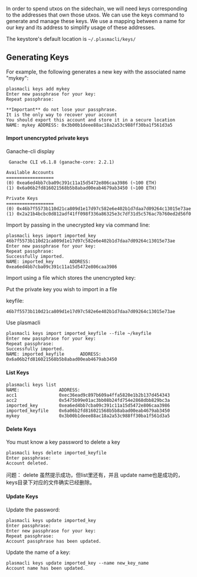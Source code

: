In order to spend utxos on the sidechain, we will need keys corresponding to the addresses that own those utxos.
We can use the keys command to generate and manage these keys.
We use a mapping between a name for our key and its address to simplify usage of these addresses.

The keystore's default location is `~/.plasmacli/keys/`

## Generating Keys ##

For example, the following generates a new key with the associated name "mykey":

```
plasmacli keys add mykey
Enter new passphrase for your key:
Repeat passphrase:

**Important** do not lose your passphrase.
It is the only way to recover your account
You should export this account and store it in a secure location
NAME: mykey ADDRESS: 0x3b00b1deee88ac18a2a53c988ff30ba1f561d3a5
```

#### Import unencrypted private keys ####

Ganache-cli display

```
 Ganache CLI v6.1.8 (ganache-core: 2.2.1)

Available Accounts
==================
(0) 0xea6ed4bb7cba09c391c11a15d5472e806caa3986 (~100 ETH)
(1) 0x6a06b2fd816021568b5b8abad00eab4679ab3450 (~100 ETH)

Private Keys
==================
(0) 0x46b7f5573b110d21ca809d1e17d97c582e6e402b1d7daa7d09264c13015e73ae
(1) 0x2a21b4bcbc0d812adf41ff098f336a86325e3c7df31d5c576ac7b760ed2d56f0

```

Import by passing in the unecrypted key via command line:

```
plasmacli keys import imported_key 46b7f5573b110d21ca809d1e17d97c582e6e402b1d7daa7d09264c13015e73ae
Enter new passphrase for your key:
Repeat passphrase:
Successfully imported.
NAME: imported_key      ADDRESS: 0xea6ed4bb7cba09c391c11a15d5472e806caa3986
```

Import using a file which stores the unencrypted key:

Put the private key you wish to import in a file

keyfile:
```
46b7f5573b110d21ca809d1e17d97c582e6e402b1d7daa7d09264c13015e73ae
```

Use plasmacli
```
plasmacli keys import imported_keyfile --file ~/keyfile
Enter new passphrase for your key:
Repeat passphrase:
Successfully imported.
NAME: imported_keyfile      ADDRESS: 0x6a06b2fd816021568b5b8abad00eab4679ab3450
```

#### List Keys ####

```
plasmacli keys list
NAME:               ADDRESS:
acc1                0xec36ead9c897b609a4ffa5820e1b2b137d454343
acc2                0x5475b99e01ac3bb08b24fd754e2868dbb829bc3a
imported_key        0xea6ed4bb7cba09c391c11a15d5472e806caa3986
imported_keyfile    0x6a06b2fd816021568b5b8abad00eab4679ab3450
mykey               0x3b00b1deee88ac18a2a53c988ff30ba1f561d3a5
```

#### Delete Keys ####
You must know a key password to delete a key

```
plasmacli keys delete imported_keyfile
Enter passphrase:
Account deleted.
```

问题： delete 虽然提示成功，但list里还有，并且 update name也是成功的，keys目录下对应的文件确实已经删除。

#### Update Keys ####
Update the password:

```
plasmacli keys update imported_key
Enter passphrase:
Enter new passphrase for your key:
Repeat passphrase:
Account passphrase has been updated.
```

Update the name of a key:

```
plasmacli keys update imported_key --name new_key_name
Account name has been updated.
```


